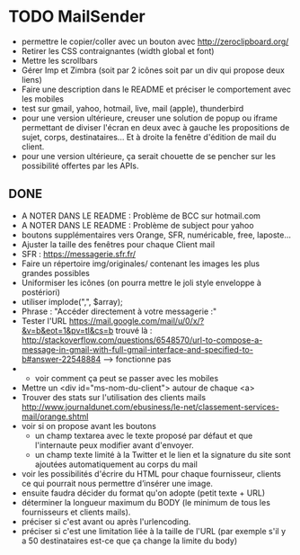 # TODO MailSender
* permettre le copier/coller avec un bouton avec http://zeroclipboard.org/
* Retirer les CSS contraignantes (width global et font)
* Mettre les scrollbars
* Gérer Imp et Zimbra (soit par 2 icônes soit par un div qui propose deux liens)
* Faire une description dans le README et préciser le comportement avec les mobiles
* test sur gmail, yahoo, hotmail, live, mail (apple), thunderbird
* pour une version ultérieure, creuser une solution de popup ou iframe permettant de diviser l'écran en deux avec à gauche les propositions de sujet, corps, destinataires... Et à droite la fenêtre d'édition de mail du client.
* pour une version ultérieure, ça serait chouette de se pencher sur les possibilité offertes par les APIs.

## DONE
* A NOTER DANS LE README : Problème de BCC sur hotmail.com 
* A NOTER DANS LE README : Problème de subject pour yahoo
* boutons supplémentaires vers Orange, SFR, numéricable, free, laposte...
* Ajuster la taille des fenêtres pour chaque Client mail
* SFR : https://messagerie.sfr.fr/
* Faire un répertoire img/originales/ contenant les images les plus grandes possibles
* Uniformiser les icônes (on pourra mettre le joli style enveloppe à postériori)
* utiliser  implode(",", $array);
* Phrase : "Accéder directement à votre messagerie :"
* Tester l'URL https://mail.google.com/mail/u/0/x/?&v=b&eot=1&pv=tl&cs=b trouvé là : http://stackoverflow.com/questions/6548570/url-to-compose-a-message-in-gmail-with-full-gmail-interface-and-specified-to-b#answer-22548884
--> fonctionne pas
* * voir comment ça peut se passer avec les mobiles
* Mettre un &lt;div id="ms-nom-du-client"&gt; autour de chaque &lt;a&gt;
* Trouver des stats sur l'utilisation des clients mails http://www.journaldunet.com/ebusiness/le-net/classement-services-mail/orange.shtml
* voir si on propose avant les boutons 
  * un champ textarea avec le texte proposé par défaut et que l'internaute peux modifier avant d'envoyer.
  * un champ texte limité à la Twitter et le lien et la signature du site sont ajoutées automatiquement au corps du mail
* voir les possibilités d'écrire du HTML pour chaque fournisseur, clients ce qui pourrait nous permettre d’insérer une image.
* ensuite faudra décider du format qu'on adopte (petit texte + URL)
* déterminer la longueur maximum du BODY (le minimum de tous les fournisseurs et clients mails).
* préciser si c'est avant ou après l'urlencoding.
* préciser si c'est une limitation liée à la taille de l'URL (par exemple s'il y a 50 destinataires est-ce que ça change la limite du body)
